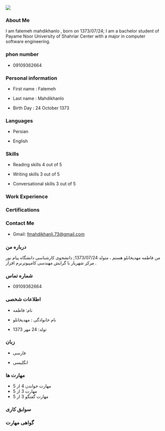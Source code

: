 <img src="https://avatars3.githubusercontent.com/u/74380143?s=400&v=4"/>

###  About Me
 I am fatemeh mahdikhanlo , born on 1373/07/24;
 I am a bachelor student of Payame Noor University of Shahriar Center with a major in computer software engineering.

### phon number
+ 09109362664

### Personal information
+ First name : Fatemeh

+ Last name : Mahdikhanlo

+ Birth Day : 24 October 1373

### Languages
+ Persian

+ English

### Skills

+ Reading skills 4 out of 5

+ Writing skills 3 out of 5

+ Conversational skills 3 out of 5
 
### Work Experience



### Certifications



### Contact Me
- Gmail: fmahdikhanli.73@gmail.com


### درباره من
من فاطمه مهدیخانلو هستم ، متولد 1373/07/24;
دانشجوی کارشناسی دانشگاه پیام نور مرکز شهریار با گرایش مهندسی کامپیوترنرم افزار .

### شماره تماس 
+ 09109362664

### اطلاعات شخصی
+ نام: فاطمه

+ نام خانوادگی : مهدیخانلو

+ تولد: 24 مهر 1373

### زبان
+ فارسی

+ انگلیسی  

### مهارت ها
+ مهارت خواندن 4 از 5 
+ مهارت 3 از 5
+ مهارت گفتگو 3 از 5  

### سوابق کاری


### گواهی مهارت
